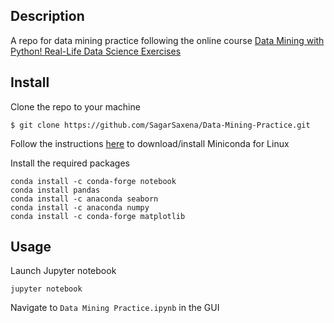 ## Description
A repo for data mining practice following the online course [Data Mining with Python! Real-Life Data Science Exercises](https://stackskills.com/courses/479921/lectures/8835676)

## Install
Clone the repo to your machine
```
$ git clone https://github.com/SagarSaxena/Data-Mining-Practice.git
```


Follow the instructions [here](https://docs.conda.io/en/latest/miniconda.html) to download/install Miniconda for Linux

Install the required packages
```
conda install -c conda-forge notebook
conda install pandas
conda install -c anaconda seaborn
conda install -c anaconda numpy
conda install -c conda-forge matplotlib

```

## Usage
Launch Jupyter notebook 
```
jupyter notebook
```
Navigate to `Data Mining Practice.ipynb` in the GUI







